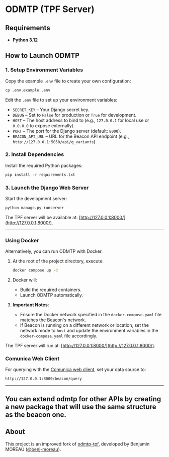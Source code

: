 # ODMTP  (TPF Server)

## Requirements
- **Python 3.12**

## How to Launch ODMTP

### 1. Setup Environment Variables

Copy the example `.env` file to create your own configuration:
```bash
cp .env.example .env
```

Edit the `.env` file to set up your environment variables:
- `SECRET_KEY` – Your Django secret key.
- `DEBUG` – Set to `False` for production or `True` for development.
- `HOST` – The host address to bind to (e.g., `127.0.0.1` for local use or `0.0.0.0` to expose externally).
- `PORT` – The port for the Django server (default: `8000`).
- `BEACON_API_URL` – URL for the Beacon API endpoint (e.g., `http://127.0.0.1:5050/api/g_variants`).

### 2. Install Dependencies

Install the required Python packages:
```bash
pip install -r requirements.txt
```

### 3. Launch the Django Web Server

Start the development server:
```bash
python manage.py runserver
```

The TPF server will be available at: [http://127.0.0.1:8000/](http://127.0.0.1:8000/).

---

### Using Docker

Alternatively, you can run ODMTP with Docker.

1. At the root of the project directory, execute:
   ```bash
   docker compose up -d
   ```

2. Docker will:
   - Build the required containers.
   - Launch ODMTP automatically.

3. **Important Notes**:
   - Ensure the Docker network specified in the `docker-compose.yaml` file matches the Beacon's network.
   - If Beacon is running on a different network or location, set the network mode to `host` and update the environment variables in the `docker-compose.yaml` file accordingly.

The TPF server will run at: [http://127.0.0.1:8000/](http://127.0.0.1:8000/).

### Comunica Web Client

For querying with the [Comunica web client](http://query.linkeddatafragments.org/), set your data source to:
```
http://127.0.0.1:8000/beacon/query
```

---
You can extend odmtp for other APIs by creating a new package that will use the same structure as the beacon one.
---

## About

This project is an improved fork of [odmtp-tpf](https://github.com/benj-moreau/odmtp-tpf), developed by Benjamin MOREAU ([@benj-moreau](https://github.com/benj-moreau)).